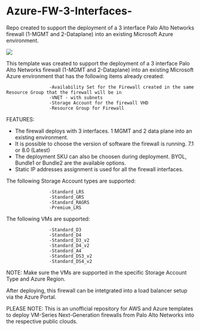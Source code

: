 # Azure-FW-3-Interfaces-
Repo created to support the deployment of a 3 interface Palo Alto Networks firewall (1-MGMT and 2-Dataplane)  into an existing Microsoft Azure environment. 


[<img src="http://azuredeploy.net/deploybutton.png"/>](https://portal.azure.com/#create/Microsoft.Template/uri/https%3A%2F%2Fraw.githubusercontent.com%2FPaloAltoNetworks%2FAzure-FW-3-Interfaces-%2FAzureDeploy.json)

This template was created to support the deployment of a 3 interface Palo Alto Networks firewall (1-MGMT and 2-Dataplane)  into an existing Microsoft Azure environment that has the following items already created:

                  
                    -Availability Set for the Firewall created in the same Resource Group that the firewall will be in
                    -VNET - with subnets
                    -Storage Account for the firewall VHD
                    -Resource Group for Firewall
            

FEATURES:
- The firewall deploys with 3 interfaces.  1 MGMT and 2 data plane into an existing environment.
- It is possible to choose the version of software the firewall is running. 7.1 or 8.0 (Latest)
- The deployment SKU can also be choosen during deployment.  BYOL, Bundle1 or Bundle2 are the available options.
- Static IP addresses assignment is used for all the firewall interfaces.


The following Storage Account types are supported:

                    -Standard_LRS
                    -Standard_GRS
                    -Standard_RAGRS
                    -Premium_LRS
                    
The following VMs are supported:

                    -Standard_D3
                    -Standard_D4
                    -Standard_D3_v2
                    -Standard_D4_v2
                    -Standard_A4
                    -Standard_DS3_v2
                    -Standard_DS4_v2
        
NOTE: Make sure the VMs are supported in the specific Storage Account Type and Azure Region.

After deploying, this firewall can be intetgrated into a load balancer setup via the Azure Portal.

PLEASE NOTE: This is an unofficial repository for AWS and Azure templates to deploy VM-Series Next-Generation firewalls from Palo Alto Networks into the respective public clouds.
